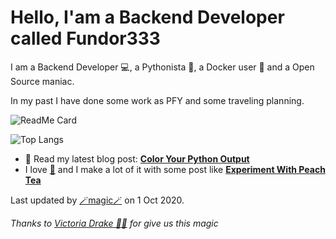 
# Hello, I'am a Backend Developer called Fundor333

I am a Backend Developer 💻, a Pythonista 🐍, a Docker user 🐋 and a Open Source maniac.

In my past I have done some work as PFY and some traveling planning.

![ReadMe Card](https://github-readme-stats.vercel.app/api?username=fundor333&show_icons=true&theme=nord&count_private=true)


![Top Langs](https://github-readme-stats.vercel.app/api/top-langs/?username=fundor333&theme=nord&count_private=true)
- 📰 Read my latest blog post: **[Color Your Python Output](https://fundor333.com/post/2020/color-your-python-output/)**
- I love [🍵](https://digitaltearoom.com/) and I make a lot of it with some post like **[Experiment With Peach Tea](https://digitaltearoom.com/post/2020/experiment-with-peach-tea/)**

Last updated by [🪄magic🪄](https://victoria.dev/blog/go-automate-your-github-profile-readme/) on 1 Oct 2020.

*Thanks to [Victoria Drake 🧙‍♀️](https://victoria.dev/blog/go-automate-your-github-profile-readme/) for give us this magic*
